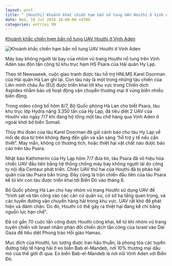 ```yaml
---
layout: post
title: " [Houthi] Khoảnh khắc chiến hạm bắn nổ tung UAV Houthi ở Vịnh Aden"
date: Wed, 10 Jul 2024 10:00:00 +0700
categories: entries VN
---
```

[Khoảnh khắc chiến hạm bắn nổ tung UAV Houthi ở Vịnh Aden](https://vietnamnet.vn/khoanh-khac-chien-ham-ban-no-tung-uav-houthi-o-vinh-aden-2300292.html)

![Khoảnh khắc chiến hạm bắn nổ tung UAV Houthi ở Vịnh Aden](https://static-images.vnncdn.net/vps_images_publish/000001/000003/2024/7/10/khoanh-khac-chien-ham-ban-no-tung-uav-houthi-tren-vinh-aden-726.jpg?width=0&s=XlHp9Mju2Cvo7mMLk4LG1Q)

Máy bay không người lái bay của nhóm vũ trang Houthi nổ tung trên Vịnh Aden sau đòn tấn công từ khu trục hạm HS Psara của Hải quân Hy Lạp.

Theo tờ Newsweek, cuộc giao tranh được tàu hỗ trợ HNLMS Karel Doorman của Hải quân Hà Lan ghi lại. Con tàu này là một trong những tàu chiến của Liên minh châu Âu (EU) được triển khai tới khu vực trong Chiến dịch Aspides nhằm bảo vệ hoạt động vận chuyển thương mại ở vùng biển nhiều biến động.

Trong video công bố hôm 8/7, Bộ Quốc phòng Hà Lan cho biết Psara, tàu khu trục lớp Hydra nặng 3.350 tấn của Hy Lạp, đã tiêu diệt 2 UAV của Houthi vào ngày 7/7 khi đang hộ tống một tàu chở hàng qua Vịnh Aden ở ngoài khơi bờ biển Somali.

Thủy thủ đoàn của tàu Karel Doorman đã gửi cảnh báo cho tàu Hy Lạp về mối đe dọa từ trên không đang đến gần và sẵn sàng “hỗ trợ y tế nếu cần thiết”. May mắn, không có thương tích, hoặc thiệt hại vật chất nào được báo cáo trên tàu Psara.

Nhật báo Kathimerini của Hy Lạp hôm 7/7 đưa tin, tàu Psara đã vô hiệu hóa chiếc UAV đầu tiên bằng hệ thống chống máy bay không người lái do công ty nội địa Centaur phát triển. Chiếc UAV thứ hai của Houthi đã bị pháo hải quân của tàu Psara bắn trúng. Đây cũng là trận chiến đầu tiên của tàu Psara kể từ khi con tàu được triển khai tới Biển Đỏ vào tháng 6.

Bộ Quốc phòng Hà Lan cho hay nhóm vũ trang Houthi sử dụng UAV để "trinh sát và tấn công vào các căn cứ quân sự, cơ sở hạ tầng quan trọng, và các tuyến đường vận chuyển hàng hải trong khu vực. UAV rất khó để phát hiện và đánh chặn. Do đó, Houthi có thể gây ra thiệt hại đáng kể chỉ bằng nguồn lực hạn chế”.

Đã có gần 70 cuộc tấn công được Houthi công khai, kể từ khi nhóm vũ trang tuyên chiến với Israel nhằm phản đối chiến dịch tấn công của Israel vào Dải Gaza để tiêu diệt Phong trào Hồi giáo Hamas.

Mục đích của Houthi, lực lượng được Iran hậu thuẫn, là phong tỏa các tuyến đường tiếp tế hàng hải ở eo biển Bab el-Mandeb, nơi 10% thương mại dầu mỏ của thế giới đi qua. Eo biển Bab-el-Mandeb là nơi nối Vịnh Aden với Biển Đỏ.


